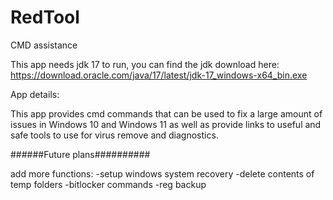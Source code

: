 # RedTool
CMD assistance


This app needs jdk 17 to run, you can find the jdk download here: https://download.oracle.com/java/17/latest/jdk-17_windows-x64_bin.exe

App details:

This app provides cmd commands that can be used to fix a large amount of issues in Windows 10 and Windows 11 as well as provide links to useful and safe tools to use
for virus remove and diagnostics.

######Future plans##########

add more functions:
  -setup windows system recovery
  -delete contents of temp folders
  -bitlocker commands
  -reg backup
